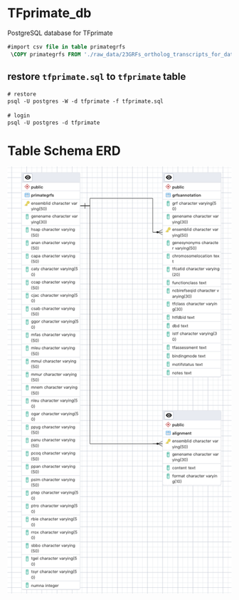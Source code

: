 # TFprimate_db
PostgreSQL database for TFprimate

```sql
#import csv file in table primategrfs
 \COPY primategrfs FROM './raw_data/23GRFs_ortholog_transcripts_for_database.csv' delimiter ',' CSV HEADER;
```

## restore `tfprimate.sql` to `tfprimate` table
```shell
# restore
psql -U postgres -W -d tfprimate -f tfprimate.sql

# login
psql -U postgres -d tfprimate
```


# Table Schema ERD
![ERD Diagram](ERD_05252023.png)